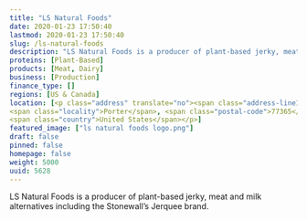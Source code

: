 ```yaml
---
title: "LS Natural Foods"
date: 2020-01-23 17:50:40
lastmod: 2020-01-23 17:50:40
slug: /ls-natural-foods
description: "LS Natural Foods is a producer of plant-based jerky, meat and milk alternatives including the Stonewall’s Jerquee brand."
proteins: [Plant-Based]
products: [Meat, Dairy]
business: [Production]
finance_type: []
regions: [US & Canada]
location: [<p class="address" translate="no"><span class="address-line1">Eastex Freeway Service Road</span><br>
<span class="locality">Porter</span>, <span class="postal-code">77365</span><br>
<span class="country">United States</span></p>]
featured_image: ["ls natural foods logo.png"]
draft: false
pinned: false
homepage: false
weight: 5000
uuid: 5628
---
```

<p>LS Natural Foods is a producer of plant-based jerky, meat and milk alternatives including the Stonewall’s Jerquee brand.</p>
